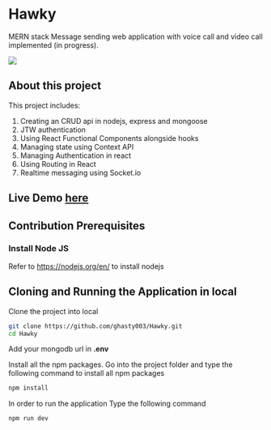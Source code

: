 # Hawky
MERN stack Message sending web application with voice call and video call implemented (in progress).

<img src="https://user-images.githubusercontent.com/85039185/222900506-563ecb5f-bc26-4fe3-a0c2-6c826e8b7d5f.png" />

## About this project

This project includes:

1. Creating an CRUD api in nodejs, express and mongoose
2. JTW authentication
3. Using React Functional Components alongside hooks
4. Managing state using Context API
5. Managing Authentication in react
6. Using Routing in React
7. Realtime messaging using Socket.io


## Live Demo [here](https://hawky.vercel.app)

## Contribution Prerequisites

### Install Node JS

Refer to https://nodejs.org/en/ to install nodejs


## Cloning and Running the Application in local

Clone the project into local

```bash
git clone https://github.com/ghasty003/Hawky.git
cd Hawky
```
Add your mongodb url in **.env**

Install all the npm packages. Go into the project folder and type the following command to install all npm packages

```bash
npm install
```

In order to run the application Type the following command

```bash
npm run dev
```

